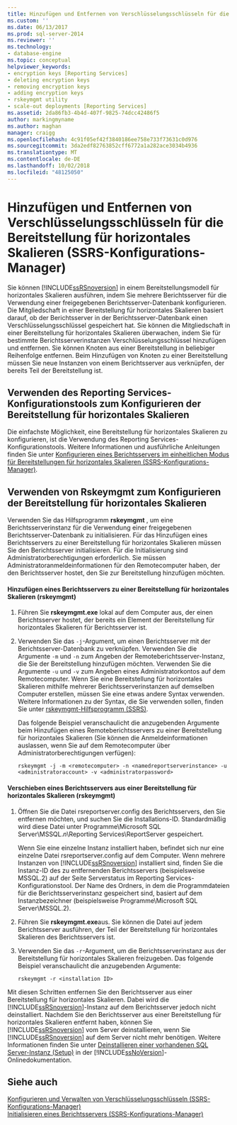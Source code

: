 ```yaml
---
title: Hinzufügen und Entfernen von Verschlüsselungsschlüsseln für die Bereitstellung für horizontales Skalieren (SSRS-Konfigurations-Manager) | Microsoft-Dokumentation
ms.custom: ''
ms.date: 06/13/2017
ms.prod: sql-server-2014
ms.reviewer: ''
ms.technology:
- database-engine
ms.topic: conceptual
helpviewer_keywords:
- encryption keys [Reporting Services]
- deleting encryption keys
- removing encryption keys
- adding encryption keys
- rskeymgmt utility
- scale-out deployments [Reporting Services]
ms.assetid: 2da86fb3-4b4d-407f-9825-74dcc42486f5
author: markingmyname
ms.author: maghan
manager: craigg
ms.openlocfilehash: 4c91f05ef42f3840186ee758e733f73631c0d976
ms.sourcegitcommit: 3da2edf82763852cff6772a1a282ace3034b4936
ms.translationtype: MT
ms.contentlocale: de-DE
ms.lasthandoff: 10/02/2018
ms.locfileid: "48125050"
---
```

# <a name="add-and-remove-encryption-keys-for-scale-out-deployment-ssrs-configuration-manager"></a>Hinzufügen und Entfernen von Verschlüsselungsschlüsseln für die Bereitstellung für horizontales Skalieren (SSRS-Konfigurations-Manager)
  Sie können [!INCLUDE[ssRSnoversion](../../includes/ssrsnoversion-md.md)] in einem Bereitstellungsmodell für horizontales Skalieren ausführen, indem Sie mehrere Berichtsserver für die Verwendung einer freigegebenen Berichtsserver-Datenbank konfigurieren. Die Mitgliedschaft in einer Bereitstellung für horizontales Skalieren basiert darauf, ob der Berichtsserver in der Berichtsserver-Datenbank einen Verschlüsselungsschlüssel gespeichert hat. Sie können die Mitgliedschaft in einer Bereitstellung für horizontales Skalieren überwachen, indem Sie für bestimmte Berichtsserverinstanzen Verschlüsselungsschlüssel hinzufügen und entfernen. Sie können Knoten aus einer Bereitstellung in beliebiger Reihenfolge entfernen. Beim Hinzufügen von Knoten zu einer Bereitstellung müssen Sie neue Instanzen von einem Berichtsserver aus verknüpfen, der bereits Teil der Bereitstellung ist.  
  
## <a name="using-the-reporting-services-configuration-tool-to-configure-scale-out-deployment"></a>Verwenden des Reporting Services-Konfigurationstools zum Konfigurieren der Bereitstellung für horizontales Skalieren  
 Die einfachste Möglichkeit, eine Bereitstellung für horizontales Skalieren zu konfigurieren, ist die Verwendung des Reporting Services-Konfigurationstools. Weitere Informationen und ausführliche Anleitungen finden Sie unter [Konfigurieren eines Berichtsservers im einheitlichen Modus für Bereitstellungen für horizontales Skalieren (SSRS-Konfigurations-Manager)](configure-a-native-mode-report-server-scale-out-deployment.md).  
  
## <a name="using-rskeymgmt-to-configure-scale-out-deployment"></a>Verwenden von Rskeymgmt zum Konfigurieren der Bereitstellung für horizontales Skalieren  
 Verwenden Sie das Hilfsprogramm **rskeymgmt** , um eine Berichtsserverinstanz für die Verwendung einer freigegebenen Berichtsserver-Datenbank zu initialisieren. Für das Hinzufügen eines Berichtsservers zu einer Bereitstellung für horizontales Skalieren müssen Sie den Berichtsserver initialisieren. Für die Initialisierung sind Administratorberechtigungen erforderlich. Sie müssen Administratoranmeldeinformationen für den Remotecomputer haben, der den Berichtsserver hostet, den Sie zur Bereitstellung hinzufügen möchten.  
  
#### <a name="how-to-join-a-report-server-to-a-scale-out-deployment-rskeymgmt"></a>Hinzufügen eines Berichtsservers zu einer Bereitstellung für horizontales Skalieren (rskeymgmt)  
  
1.  Führen Sie **rskeymgmt.exe** lokal auf dem Computer aus, der einen Berichtsserver hostet, der bereits ein Element der Bereitstellung für horizontales Skalieren für Berichtsserver ist.  
  
2.  Verwenden Sie das `-j`-Argument, um einen Berichtsserver mit der Berichtsserver-Datenbank zu verknüpfen. Verwenden Sie die Argumente `-m` und `-n` zum Angeben der Remoteberichtsserver-Instanz, die Sie der Bereitstellung hinzufügen möchten. Verwenden Sie die Argumente `-u` und `-v` zum Angeben eines Administratorkontos auf dem Remotecomputer. Wenn Sie eine Bereitstellung für horizontales Skalieren mithilfe mehrerer Berichtsserverinstanzen auf demselben Computer erstellen, müssen Sie eine etwas andere Syntax verwenden. Weitere Informationen zu der Syntax, die Sie verwenden sollen, finden Sie unter [rskeymgmt-Hilfsprogramm (SSRS)](../tools/rskeymgmt-utility-ssrs.md).  
  
     Das folgende Beispiel veranschaulicht die anzugebenden Argumente beim Hinzufügen eines Remoteberichtsservers zu einer Bereitstellung für horizontales Skalieren (Sie können die Anmeldeinformationen auslassen, wenn Sie auf dem Remotecomputer über Administratorberechtigungen verfügen):  
  
    ```  
    rskeymgmt -j -m <remotecomputer> -n <namedreportserverinstance> -u <administratoraccount> -v <administratorpassword>  
    ```  
  
#### <a name="how-to-remove-a-report-server-from-a-scale-out-deployment-rskeymgmt"></a>Verschieben eines Berichtsservers aus einer Bereitstellung für horizontales Skalieren (rskeymgmt)  
  
1.  Öffnen Sie die Datei rsreportserver.config des Berichtsservers, den Sie entfernen möchten, und suchen Sie die Installations-ID. Standardmäßig wird diese Datei unter Programme\Microsoft SQL Server\MSSQL.*n*\Reporting Services\ReportServer gespeichert.  
  
     Wenn Sie eine einzelne Instanz installiert haben, befindet sich nur eine einzelne Datei rsreportserver.config auf dem Computer. Wenn mehrere Instanzen von [!INCLUDE[ssRSnoversion](../../includes/ssrsnoversion-md.md)] installiert sind, finden Sie die Instanz-ID des zu entfernenden Berichtsservers (beispielsweise MSSQL.2) auf der Seite Serverstatus im Reporting Services-Konfigurationstool. Der Name des Ordners, in dem die Programmdateien für die Berichtsserverinstanz gespeichert sind, basiert auf dem Instanzbezeichner (beispielsweise Programme\Microsoft SQL Server\MSSQL.2).  
  
2.  Führen Sie **rskeymgmt.exe**aus. Sie können die Datei auf jedem Berichtsserver ausführen, der Teil der Bereitstellung für horizontales Skalieren des Berichtsservers ist.  
  
3.  Verwenden Sie das `-r`-Argument, um die Berichtsserverinstanz aus der Bereitstellung für horizontales Skalieren freizugeben. Das folgende Beispiel veranschaulicht die anzugebenden Argumente:  
  
    ```  
    rskeymgmt -r <installation ID>  
    ```  
  
 Mit diesen Schritten entfernen Sie den Berichtsserver aus einer Bereitstellung für horizontales Skalieren. Dabei wird die [!INCLUDE[ssRSnoversion](../../includes/ssrsnoversion-md.md)]-Instanz auf dem Berichtsserver jedoch nicht deinstalliert. Nachdem Sie den Berichtsserver aus einer Bereitstellung für horizontales Skalieren entfernt haben, können Sie [!INCLUDE[ssRSnoversion](../../includes/ssrsnoversion-md.md)] vom Server deinstallieren, wenn Sie [!INCLUDE[ssRSnoversion](../../includes/ssrsnoversion-md.md)] auf dem Server nicht mehr benötigen. Weitere Informationen finden Sie unter [Deinstallieren einer vorhandenen SQL Server-Instanz (Setup)](../../sql-server/install/uninstall-an-existing-instance-of-sql-server-setup.md) in der [!INCLUDE[ssNoVersion](../../includes/ssnoversion-md.md)]-Onlinedokumentation.  
  
## <a name="see-also"></a>Siehe auch  
 [Konfigurieren und Verwalten von Verschlüsselungsschlüsseln &#40;SSRS-Konfigurations-Manager&#41;](ssrs-encryption-keys-manage-encryption-keys.md)   
 [Initialisieren eines Berichtsservers &#40;SSRS-Konfigurations-Manager&#41;](ssrs-encryption-keys-initialize-a-report-server.md)  
  
  
